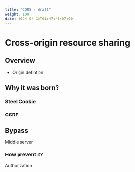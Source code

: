 ```yaml
---
title: "CORS - draft"
weight: 100
date: 2024-04-18T01:47:46+07:00
---
```


# Cross-origin resource sharing

## Overview

- Origin defintion

## Why it was born?

### Steel Cookie

### CSRF

## Bypass

Middle server

### How prevent it?

Authorization
